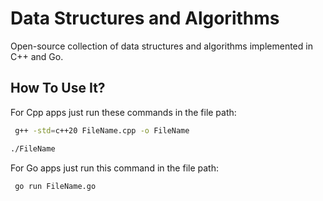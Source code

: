 # Data Structures and Algorithms
Open-source collection of data structures and algorithms implemented in C++ and Go.

## How To Use It?
For Cpp apps just run these commands in the file path:

 ```bash
  g++ -std=c++20 FileName.cpp -o FileName

 ./FileName
 ```

 For Go apps just run this command in the file path:

 ```bash
  go run FileName.go
 ```